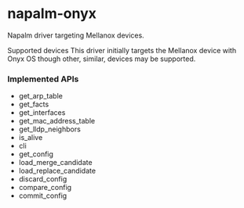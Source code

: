 # napalm-onyx
Napalm driver targeting Mellanox devices.

Supported devices
This driver initially targets the Mellanox device with Onyx OS though other, similar, devices may be supported.

### Implemented APIs

* get_arp_table
* get_facts
* get_interfaces
* get_mac_address_table
* get_lldp_neighbors
* is_alive
* cli
* get_config
* load_merge_candidate
* load_replace_candidate
* discard_config
* compare_config
* commit_config